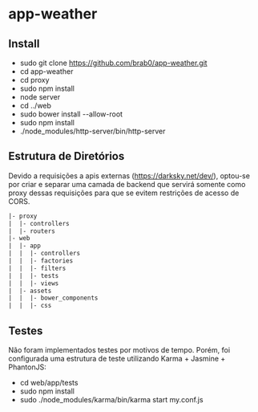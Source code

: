 # app-weather
## Install
- sudo git clone https://github.com/brab0/app-weather.git
- cd app-weather
- cd proxy
- sudo npm install
- node server
- cd ../web
- sudo bower install --allow-root
- sudo npm install
- ./node_modules/http-server/bin/http-server

## Estrutura de Diretórios
Devido a requisições a apis externas (https://darksky.net/dev/), optou-se por criar e separar uma camada de backend que servirá somente como proxy dessas requisições para que se evitem restrições de acesso de CORS.
```html
|- proxy
|  |- controllers
|  |- routers
|- web
|  |- app
|  |  |- controllers
|  |  |- factories
|  |  |- filters
|  |  |- tests
|  |  |- views
|  |- assets
|  |  |- bower_components
|  |  |- css
```

## Testes
Não foram implementados testes por motivos de tempo. Porém, foi configurada uma estrutura de teste utilizando Karma + Jasmine + PhantonJS:

- cd web/app/tests
- sudo npm install
- sudo ./node_modules/karma/bin/karma start my.conf.js

